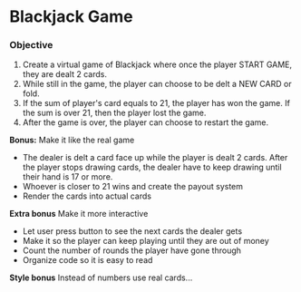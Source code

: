 # Blackjack Game

### Objective
1. Create a virtual game of Blackjack where once the player START GAME, they are dealt 2 cards.
2. While still in the game, the player can choose to be delt a NEW CARD or fold.
3. If the sum of player's card equals to 21, the player has won the game.  If the sum is over 21, then the player lost the game.
4. After the game is over, the player can choose to restart the game.

**Bonus:** Make it like the real game
- The dealer is delt a card face up while the player is dealt 2 cards.  After the player stops drawing cards, the dealer have to keep drawing until their hand is 17 or more.  
- Whoever is closer to 21 wins and create the payout system
- Render the cards into actual cards

**Extra bonus** Make it more interactive
- Let user press button to see the next cards the dealer gets
- Make it so the player can keep playing until they are out of money
- Count the number of rounds the player have gone through
- Organize code so it is easy to read

**Style bonus** Instead of numbers use real cards...